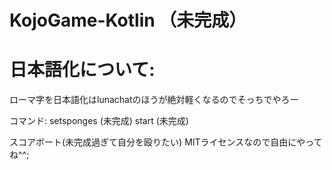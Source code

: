 # KojoGame-Kotlin （未完成）

# 日本語化について:
ローマ字を日本語化はlunachatのほうが絶対軽くなるのでそっちでやろー



コマンド:
setsponges (未完成)
start (未完成)




スコアボート(未完成過ぎて自分を殴りたい)
MITライセンスなので自由にやってね^^;
